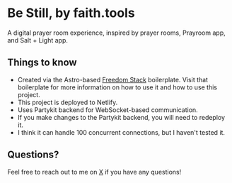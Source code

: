 # Be Still, by faith.tools

A digital prayer room experience, inspired by prayer rooms, Prayroom app, and Salt + Light app.

## Things to know

- Created via the Astro-based [Freedom Stack](https://github.com/cameronapak/freedom-stack) boilerplate. Visit that boilerplate for more information on how to use it and how to use this project.
- This project is deployed to Netlify.
- Uses Partykit backend for WebSocket-based communication.
- If you make changes to the Partykit backend, you will need to redeploy it.
- I think it can handle 100 concurrent connections, but I haven't tested it.

## Questions?

Feel free to reach out to me on [X](https://x.com/cameronpak) if you have any questions!
